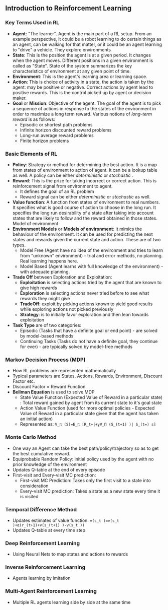 ## Introduction to Reinforcement Learning

### Key Terms Used in RL
- **Agent**: "The learner". Agent is the main part of a RL setup. From an example perspective, it could be a robot learning to do certain things as an agent, can be walking for that matter, or it could be an agent learning to "drive" a vehicle. They explore environments
- **State**: This is the position the agent is at a given period. It changes when the agent moves. Different positions in a given environment is called as "State". State of the system summarizes the key characteristics of environment at any given point of time.
- **Environment**: This is the agent's learning area or learning space.
- **Action**: This is choice of activity in a state, the action is taken by the agent: may be positive or negative. Correct actions by agent lead to positive rewards. This is the control picked up by agent or decision maker.
- **Goal** or **Mission**: Objective of the agent. The goal of the agent is to pick a sequence of actions in response to the states of the environment in order to maximize a long term reward. Various notions of *long-term reward* is as follows:
  - Episodic or shortest path problems
  - Infinite horizon discounted reward problems
  - Long-run average reward problems
  - Finite horizon problems

### Basic Elements of RL
- **Policy**: Strategy or method for determining the best action. It is a map from states of environment to action of agent. It can be a lookup table as well. A policy can be either *deterministic* or *stochastic* .
- **Reward**: This is the prize for taking incorrect or correct action. This is reinforcement signal from environment to agent.
  - It defines the goal of an RL problem
  - Reward signal can be either *deterministic* or *stochastic* as well.
- **Value function**: A function from states of environment to real numbers. It specifies what is good course of action to choose in the long run. It specifies the long run desirability of a state after taking into account states that are likely to follow and the reward obtained in those states.
Model of environment
- **Environment Models** or **Models of environment**: It mimics the behaviour of the environment. It can be used for predicting the next states and rewards given the current state and action. These are of two types.
  - Model Free (Agent have no idea of the environment and tries to learn from "unknown" environment) - trial and error methods, no planning. Real learning happens here.
  - Model Based (Agent learns with full knowledge of the environment) - with adequate planning.
- **Trade Off** between Exploration and Exploitation:
  - **Exploitation** is selecting actions tried by the agent that are known to give high rewards
  - **Exploration** is selecting actions never tried before to see what rewards they might give
  - **TradeOff**: exploit by picking actions known to yield good results while exploring actions not picked previously
  - **Strategy**: is to initially favor exploration and then lean towards exploitation
- **Task Type** are of two categories:
  - Episodic (Tasks that have a definite goal or end point) - are solved by model-based methods
  - Continuing Tasks (Tasks do not have a definite goal, they continue for ever) - are typically solved by model-free methods

### Markov Decision Process (MDP)
- How RL problems are represented mathematically
- Typical parameters are States, Actions, Rewards, Environment, Discount Factor etc.
- Discount Factor = Reward Function
- **Bellman Equation** is used to solve MDP
  - State Value Function (Expected Value of Reward in a particular state) : Total reward gained by agent from its current state to it's goal state
  - Action Value Function (used for more optimal policies - Expected Value of Reward in a particular state given that the agent has taken an initial action)
  - Represented as: ``` V_π (S)=E_π [R_t+|+γV_Π (S_(t+1) )| S_(t=) s] ```

### Monte Carlo Method
- One way an Agent can take the best path/policy/trajectory so as to get the best cumulative reward.
- Equiprobable Random Policy: initial policy used by the agent with no prior knowledge of the environment
- Updates Q-table at the end of every episode
- First-visit and Every-visit MC prediction:
  - First-visit MC Prediction: Takes only the first visit to a state into consideration
  - Every-visit MC prediction: Takes a state as a new state every time it is visited

### Temporal Difference Method
- Updates estimates of value function: ``` v(s_t )=v(s_t )+α(r_(t+1)+v(s_(t+1) )-v(s_t )) ```
- Updates Q-table at every time step


### Deep Reinforcement Learning
- Using Neural Nets to map states and actions to rewards

### Inverse Reinforcement Learning
- Agents learning by imitation

### Multi-Agent Reinforcement Learning
- Multiple RL agents learning side by side at the same time


